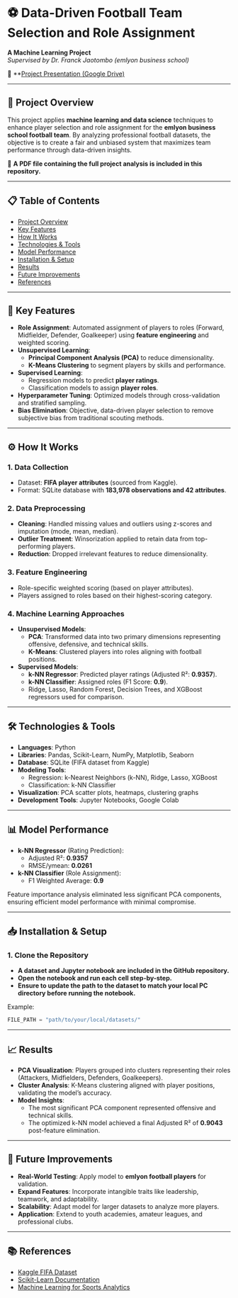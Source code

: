 # ⚽ Data-Driven Football Team Selection and Role Assignment  
**A Machine Learning Project**  
*Supervised by Dr. Franck Jaotombo (emlyon business school)*  

🔗 **[Project Presentation (Google Drive)](https://drive.google.com/drive/folders/1EZd__SqtN-yHQUxzj9liumVBvkQUOyq-?usp=drive_link)

---

## 📌 Project Overview  
This project applies **machine learning and data science** techniques to enhance player selection and role assignment for the **emlyon business school football team**. By analyzing professional football datasets, the objective is to create a fair and unbiased system that maximizes team performance through data-driven insights.

📄 **A PDF file containing the full project analysis is included in this repository.**  

---

## 📋 Table of Contents  
- [Project Overview](#-project-overview)  
- [Key Features](#-key-features)  
- [How It Works](#-how-it-works)  
- [Technologies & Tools](#-technologies--tools)  
- [Model Performance](#-model-performance)  
- [Installation & Setup](#-installation--setup)  
- [Results](#-results)  
- [Future Improvements](#-future-improvements)  
- [References](#-references)  

---

## 🚀 Key Features  
- **Role Assignment**: Automated assignment of players to roles (Forward, Midfielder, Defender, Goalkeeper) using **feature engineering** and weighted scoring.  
- **Unsupervised Learning**:  
   - **Principal Component Analysis (PCA)** to reduce dimensionality.  
   - **K-Means Clustering** to segment players by skills and performance.  
- **Supervised Learning**:  
   - Regression models to predict **player ratings**.  
   - Classification models to assign **player roles**.  
- **Hyperparameter Tuning**: Optimized models through cross-validation and stratified sampling.  
- **Bias Elimination**: Objective, data-driven player selection to remove subjective bias from traditional scouting methods.  

---

## ⚙️ How It Works  
### 1. **Data Collection**  
- Dataset: **FIFA player attributes** (sourced from Kaggle).  
- Format: SQLite database with **183,978 observations and 42 attributes**.  

### 2. **Data Preprocessing**  
- **Cleaning**: Handled missing values and outliers using z-scores and imputation (mode, mean, median).  
- **Outlier Treatment**: Winsorization applied to retain data from top-performing players.  
- **Reduction**: Dropped irrelevant features to reduce dimensionality.  

### 3. **Feature Engineering**  
- Role-specific weighted scoring (based on player attributes).  
- Players assigned to roles based on their highest-scoring category.  

### 4. **Machine Learning Approaches**  
- **Unsupervised Models**:  
   - **PCA**: Transformed data into two primary dimensions representing offensive, defensive, and technical skills.  
   - **K-Means**: Clustered players into roles aligning with football positions.  
- **Supervised Models**:  
   - **k-NN Regressor**: Predicted player ratings (Adjusted R²: **0.9357**).  
   - **k-NN Classifier**: Assigned roles (F1 Score: **0.9**).  
   - Ridge, Lasso, Random Forest, Decision Trees, and XGBoost regressors used for comparison.  

---

## 🛠️ Technologies & Tools  
- **Languages**: Python  
- **Libraries**: Pandas, Scikit-Learn, NumPy, Matplotlib, Seaborn  
- **Database**: SQLite (FIFA dataset from Kaggle)  
- **Modeling Tools**:  
   - Regression: k-Nearest Neighbors (k-NN), Ridge, Lasso, XGBoost  
   - Classification: k-NN Classifier  
- **Visualization**: PCA scatter plots, heatmaps, clustering graphs  
- **Development Tools**: Jupyter Notebooks, Google Colab  

---

## 📊 Model Performance  
- **k-NN Regressor** (Rating Prediction):  
   - Adjusted R²: **0.9357**  
   - RMSE/ymean: **0.0261**  
- **k-NN Classifier** (Role Assignment):  
   - F1 Weighted Average: **0.9**  

Feature importance analysis eliminated less significant PCA components, ensuring efficient model performance with minimal compromise.  

---

## 📥 Installation & Setup  
### 1. Clone the Repository  

- **A dataset and Jupyter notebook are included in the GitHub repository.**
- **Open the notebook and run each cell step-by-step.**   
- **Ensure to update the path to the dataset to match your local PC directory before running the notebook.**  

Example:  
```python
FILE_PATH = "path/to/your/local/datasets/"
```  

---

## 📈 Results  
- **PCA Visualization**: Players grouped into clusters representing their roles (Attackers, Midfielders, Defenders, Goalkeepers).  
- **Cluster Analysis**: K-Means clustering aligned with player positions, validating the model’s accuracy.  
- **Model Insights**:  
   - The most significant PCA component represented offensive and technical skills.  
   - The optimized k-NN model achieved a final Adjusted R² of **0.9043** post-feature elimination.  

---

## 🔧 Future Improvements  
- **Real-World Testing**: Apply model to **emlyon football players** for validation.  
- **Expand Features**: Incorporate intangible traits like leadership, teamwork, and adaptability.  
- **Scalability**: Adapt model for larger datasets to analyze more players.  
- **Application**: Extend to youth academies, amateur leagues, and professional clubs.  

---

## 📚 References  
- [Kaggle FIFA Dataset](https://www.kaggle.com/stefanoleone992/fifa-20-complete-player-dataset)  
- [Scikit-Learn Documentation](https://scikit-learn.org/stable/)  
- [Machine Learning for Sports Analytics](https://towardsdatascience.com/tagged/sports-analytics)  
